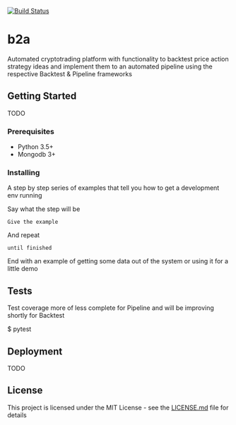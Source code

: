 [![Build Status](https://travis-ci.org/simonydbutt/b2a.svg?branch=master)](https://travis-ci.org/simonydbutt/b2a)

# b2a

Automated cryptotrading platform with functionality to backtest price action strategy ideas and implement them to an automated pipeline using the respective Backtest & Pipeline frameworks

## Getting Started

TODO

### Prerequisites

- Python 3.5+
- Mongodb 3+

### Installing

A step by step series of examples that tell you how to get a development env running

Say what the step will be

```
Give the example
```

And repeat

```
until finished
```

End with an example of getting some data out of the system or using it for a little demo

## Tests

Test coverage more of less complete for Pipeline and will be improving shortly for Backtest

$ pytest

## Deployment

TODO

## License

This project is licensed under the MIT License - see the [LICENSE.md](LICENSE.md) file for details
